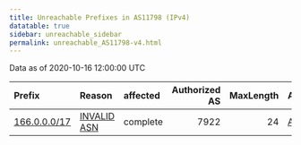 ```yaml
---
title: Unreachable Prefixes in AS11798 (IPv4)
datatable: true
sidebar: unreachable_sidebar
permalink: unreachable_AS11798-v4.html
---
```


Data as of 2020-10-16 12:00:00 UTC


<div class="datatable-begin"></div>

| Prefix                                             | Reason                                                                                              | affected   |   Authorized AS |   MaxLength | Anchor                           |   unreachable /24s |
|:---------------------------------------------------|:----------------------------------------------------------------------------------------------------|:-----------|----------------:|------------:|:---------------------------------|-------------------:|
| [166.0.0.0/17](https://stat.ripe.net/166.0.0.0/17) | [INVALID ASN](https://rpki-validator.ripe.net/announcement-preview?asn=AS11798&prefix=166.0.0.0/17) | complete   |            7922 |          24 | [ARIN](unreachable_ARIN-v4.html) |                128 |

<div class="datatable-end"></div>